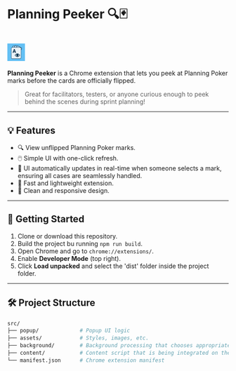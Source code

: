 # Planning Peeker 🔍🃏

# <img src="src/assets/icon.png" alt="Planning Peeker Icon" width="40" height="40" style="vertical-align: middle;"/>

**Planning Peeker** is a Chrome extension that lets you peek at Planning Poker marks before the cards are officially flipped.

> Great for facilitators, testers, or anyone curious enough to peek behind the scenes during sprint planning!

---

## 💡 Features

- 🔍 View unflipped Planning Poker marks.
- 🖱️ Simple UI with one-click refresh.
- 🔄 UI automatically updates in real-time when someone selects a mark, ensuring all cases are seamlessly handled.
- 💨 Fast and lightweight extension.
- 🎨 Clean and responsive design.

---

## 🚀 Getting Started

1. Clone or download this repository.
2. Build the project bu running `npm run build`.
3. Open Chrome and go to `chrome://extensions/`.
4. Enable **Developer Mode** (top right).
5. Click **Load unpacked** and select the 'dist' folder inside the project folder.

---

## 🛠️ Project Structure

```bash
src/
├── popup/             # Popup UI logic
├── assets/            # Styles, images, etc.
├── background/        # Background processing that chooses appropriate tab to direct calls to
├── content/           # Content script that is being integrated on the wep page
└── manifest.json      # Chrome extension manifest
